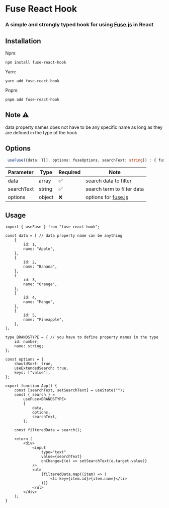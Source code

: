 # Fuse React Hook

### A simple and strongly typed hook for using [Fuse.js](https://fusejs.io/) in React

## Installation

Npm:

```
npm install fuse-react-hook
```

Yarn:

```
yarn add fuse-react-hook
```

Pnpm:

```
pnpm add fuse-react-hook
```

## Note ⚠️

data property names does not have to be any specific name as long as they are defined in the type of the hook

## Options

```typescript
 useFuse({data: T[], options: fuseOptions, searchText: string}) : { fuse: Fuse, search: (opts?: fuseOptions) => filteredDataList }
```

| Parameter  | Type   | Required | Note                                      |
| ---------- | ------ | -------- | ----------------------------------------- |
| data       | array  | ✅       | search data to filter                     |
| searchText | string | ✅       | search term to filter data                |
| options    | object | ❌       | options for [fuse.js](https://fusejs.io/) |

## Usage

```tsx
import { useFuse } from "fuse-react-hook";

const data = [ // data property name can be anything
    {
        id: 1,
        name: "Apple",
    },
    {
        id: 2,
        name: "Banana",
    },
    {
        id: 3,
        name: "Orange",
    },
    {
        id: 4,
        name: "Mango",
    },
    {
        id: 5,
        name: "Pineapple",
    },
];

type BRANDSTYPE = { // you have to define property names in the type
    id: number;
    name: string;
};

const options = {
	shouldSort: true,
	useExtendedSearch: true,
	keys: ["value"],
};

export function App() {
	const [searchText, setSearchText] = useState("");
	const { search } =
		useFuse<BRANDSTYPE>
		{
			data,
			options,
			searchText,
		};

	const filteredData = search();

	return (
		<div>
			<input
				type="text"
				value={searchText}
				onChange={(e) => setSearchText(e.target.value)}
			/>
			<ul>
				{filteredData.map((item) => (
					<li key={item.id}>{item.name}</li>
				))}
			</ul>
		</div>
	);
}
```
